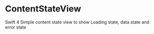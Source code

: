 # ContentStateView
Swift 4 Simple content state view to show Loading state, data state and error state
